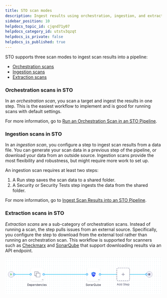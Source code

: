 ```yaml
---
title: STO scan modes
description: Ingest results using orchestration, ingestion, and extraction.
sidebar_position: 10
helpdocs_topic_id: cjqnd71y07
helpdocs_category_id: utstv3qzqt
helpdocs_is_private: false
helpdocs_is_published: true
---
```


STO supports three scan modes to ingest scan results into a pipeline:

- [Orchestration scans](#orchestration-workflows-in-sto)
- [Ingestion scans](#ingestion-only-workflows-in-sto)
- [Extraction scans](#extraction-workflows-in-sto)

### Orchestration scans in STO

In an *orchestration scan*, you scan a target and ingest the results in one step. This is the easiest workflow to implement and is good for running scans with default settings.

For more information, go to [Run an Orchestration Scan in an STO Pipeline](../use-sto/orchestrate-and-ingest/run-an-orchestrated-scan-in-sto.md).

### Ingestion scans in STO

In an *ingestion scan*, you configure a step to ingest scan results from a data file. You can generate your scan data in a previous step of the pipeline, or download your data from an outside source. Ingestion scans provide the most flexibility and robustness, but might require more work to set up.

An ingestion scan requires at least two steps:

1. A Run step saves the scan data to a shared folder. 
2. A Security or Security Tests step ingests the data from the shared folder.

For more information, go to [Ingest Scan Results into an STO Pipeline](/docs/security-testing-orchestration/use-sto/orchestrate-and-ingest/ingest-scan-results-into-an-sto-pipeline.md). 

### Extraction scans in STO

*Extraction scans* are a sub-category of orchestration scans. Instead of running a scan, the step pulls issues from an external source. Specifically, you configure the step to download from the external tool rather than running an orchestration scan. This workflow is supported for scanners such as [Checkmarx](/docs/security-testing-orchestration/sto-techref-category/checkmarx-scanner-reference) and [SonarQube](/docs/security-testing-orchestration/sto-techref-category/sonarqube-sonar-scanner-reference) that support downloading results via an API endpoint.

![](./static/sto-workflows-overview-04.png)

